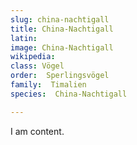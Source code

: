 ```yaml
---
slug: china-nachtigall
title: China-Nachtigall
latin:
image: China-Nachtigall
wikipedia: 
class: Vögel
order:  Sperlingsvögel
family:  Timalien
species:  China-Nachtigall

---
```


I am content.
